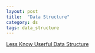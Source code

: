 ```yaml
---
layout: post
title:  "Data Structure"
category: ds
tags: data_structure
---
```


[Less Know Userful Data Structure][less_know_useful_ds]

[less_know_useful_ds]: http://stackoverflow.com/questions/500607/what-are-the-lesser-known-but-useful-data-structures

[ds_py]: http://interactivepython.org/courselib/static/pythonds/index.html